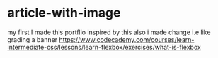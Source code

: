 # article-with-image
my first 
I made this portflio inspired by this 
also i made change i.e like grading a banner
https://www.codecademy.com/courses/learn-intermediate-css/lessons/learn-flexbox/exercises/what-is-flexbox
